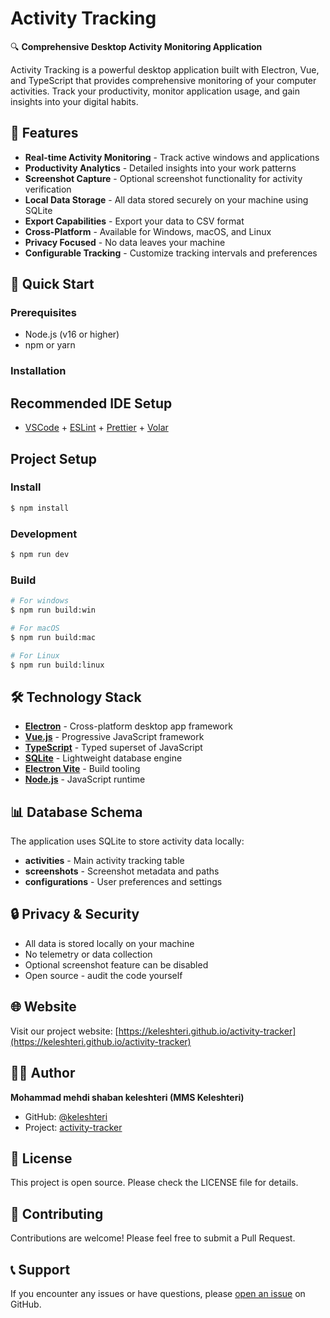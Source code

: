 # Activity Tracking

🔍 **Comprehensive Desktop Activity Monitoring Application**

Activity Tracking is a powerful desktop application built with Electron, Vue, and TypeScript that provides comprehensive monitoring of your computer activities. Track your productivity, monitor application usage, and gain insights into your digital habits.

## 🌟 Features

- **Real-time Activity Monitoring** - Track active windows and applications
- **Productivity Analytics** - Detailed insights into your work patterns
- **Screenshot Capture** - Optional screenshot functionality for activity verification
- **Local Data Storage** - All data stored securely on your machine using SQLite
- **Export Capabilities** - Export your data to CSV format
- **Cross-Platform** - Available for Windows, macOS, and Linux
- **Privacy Focused** - No data leaves your machine
- **Configurable Tracking** - Customize tracking intervals and preferences

## 🚀 Quick Start

### Prerequisites

- Node.js (v16 or higher)
- npm or yarn

### Installation

## Recommended IDE Setup

- [VSCode](https://code.visualstudio.com/) + [ESLint](https://marketplace.visualstudio.com/items?itemName=dbaeumer.vscode-eslint) + [Prettier](https://marketplace.visualstudio.com/items?itemName=esbenp.prettier-vscode) + [Volar](https://marketplace.visualstudio.com/items?itemName=Vue.volar)

## Project Setup

### Install

```bash
$ npm install
```

### Development

```bash
$ npm run dev
```

### Build

```bash
# For windows
$ npm run build:win

# For macOS
$ npm run build:mac

# For Linux
$ npm run build:linux
```

## 🛠️ Technology Stack

- **[Electron](https://electronjs.org/)** - Cross-platform desktop app framework
- **[Vue.js](https://vuejs.org/)** - Progressive JavaScript framework
- **[TypeScript](https://typescriptlang.org/)** - Typed superset of JavaScript
- **[SQLite](https://sqlite.org/)** - Lightweight database engine
- **[Electron Vite](https://electron-vite.org/)** - Build tooling
- **[Node.js](https://nodejs.org/)** - JavaScript runtime

## 📊 Database Schema

The application uses SQLite to store activity data locally:

- **activities** - Main activity tracking table
- **screenshots** - Screenshot metadata and paths
- **configurations** - User preferences and settings

## 🔒 Privacy & Security

- All data is stored locally on your machine
- No telemetry or data collection
- Optional screenshot feature can be disabled
- Open source - audit the code yourself

## 🌐 Website

Visit our project website: [https://keleshteri.github.io/activity-tracker](https://keleshteri.github.io/activity-tracker)

## 👨‍💻 Author

**Mohammad mehdi shaban keleshteri (MMS Keleshteri)**

- GitHub: [@keleshteri](https://github.com/keleshteri)
- Project: [activity-tracker](https://github.com/keleshteri/activity-tracker)

## 📄 License

This project is open source. Please check the LICENSE file for details.

## 🤝 Contributing

Contributions are welcome! Please feel free to submit a Pull Request.

## 📞 Support

If you encounter any issues or have questions, please [open an issue](https://github.com/keleshteri/activity-tracker/issues) on GitHub.
